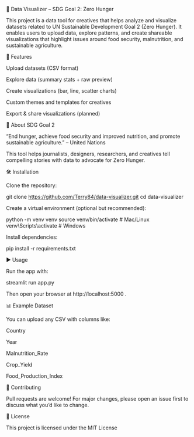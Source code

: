 🥗 Data Visualizer – SDG Goal 2: Zero Hunger

This project is a data tool for creatives that helps analyze and visualize datasets related to UN Sustainable Development Goal 2 (Zero Hunger).
It enables users to upload data, explore patterns, and create shareable visualizations that highlight issues around food security, malnutrition, and sustainable agriculture.

🚀 Features

Upload datasets (CSV format)

Explore data (summary stats + raw preview)

Create visualizations (bar, line, scatter charts)

Custom themes and templates for creatives

Export & share visualizations (planned)

📖 About SDG Goal 2

“End hunger, achieve food security and improved nutrition, and promote sustainable agriculture.” – United Nations

This tool helps journalists, designers, researchers, and creatives tell compelling stories with data to advocate for Zero Hunger.

🛠️ Installation

Clone the repository:

git clone https://github.com/Terry84/data-visualizer.git
cd data-visualizer


Create a virtual environment (optional but recommended):

python -m venv venv
source venv/bin/activate     # Mac/Linux
venv\Scripts\activate        # Windows


Install dependencies:

pip install -r requirements.txt

▶️ Usage

Run the app with:

streamlit run app.py


Then open your browser at http://localhost:5000
.

📊 Example Dataset

You can upload any CSV with columns like:

Country

Year

Malnutrition_Rate

Crop_Yield

Food_Production_Index

🤝 Contributing

Pull requests are welcome! For major changes, please open an issue first to discuss what you’d like to change.

📜 License

This project is licensed under the MIT License
